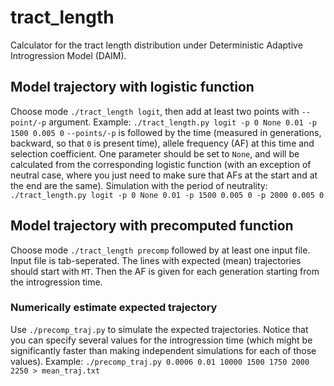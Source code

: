 # tract_length
Calculator for the tract length distribution under Deterministic Adaptive Introgression Model (DAIM).

## Model trajectory with logistic function
Choose mode `./tract_length logit`, then add at least two points with `--point/-p` argument. Example:
`./tract_length.py logit -p 0 None 0.01 -p 1500 0.005 0`
`--points/-p` is followed by the time (measured in generations, backward, so that `0` is present time), allele frequency (AF) at this time and selection coefficient. One parameter should be set to `None`, and will be calculated from the corresponding logistic function (with an exception of neutral case, where you just need to make sure that AFs at the start and at the end are the same). Simulation with the period of neutrality:
`./tract_length.py logit -p 0 None 0.01 -p 1500 0.005 0 -p 2000 0.005 0`

## Model trajectory with precomputed function
Choose mode `./tract_length precomp` followed by at least one input file.
Input file is tab-seperated. The lines with expected (mean) trajectories should start with `MT`. Then the AF is given for each generation starting from the introgression time.

### Numerically estimate expected trajectory
Use `./precomp_traj.py` to simulate the expected trajectories. Notice that you can specify several values for the introgression time (which might be significantly faster than making independent simulations for each of those values). Example:
`./precomp_traj.py 0.0006 0.01 10000 1500 1750 2000 2250 > mean_traj.txt`
